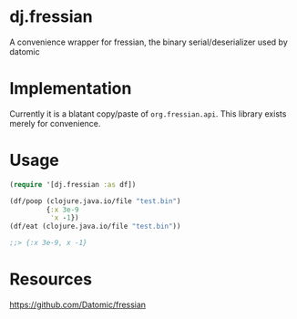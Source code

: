 # dj.fressian

A convenience wrapper for fressian, the binary serial/deserializer used by datomic

# Implementation

Currently it is a blatant copy/paste of `org.fressian.api`. This library exists merely for convenience.

# Usage

```clojure
(require '[dj.fressian :as df])

(df/poop (clojure.java.io/file "test.bin")
         {:x 3e-9
          'x -1})
(df/eat (clojure.java.io/file "test.bin"))

;;> {:x 3e-9, x -1}
```

# Resources

https://github.com/Datomic/fressian